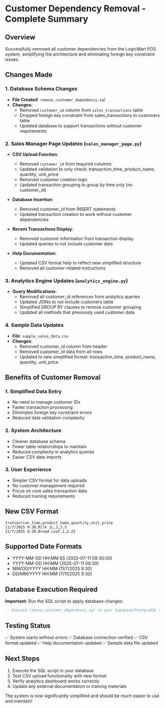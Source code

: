 # Customer Dependency Removal - Complete Summary

## Overview
Successfully removed all customer dependencies from the LogicMart POS system, simplifying the architecture and eliminating foreign key constraint issues.

## Changes Made

### 1. Database Schema Changes
- **File Created**: `remove_customer_dependency.sql`
- **Changes**: 
  - Removed `customer_id` column from `sales_transactions` table
  - Dropped foreign key constraint from sales_transactions to customers table
  - Updated database to support transactions without customer requirements

### 2. Sales Manager Page Updates (`sales_manager_page.py`)
- **CSV Upload Function**:
  - Removed `customer_id` from required columns
  - Updated validation to only check: transaction_time, product_name, quantity, unit_price
  - Removed customer creation logic
  - Updated transaction grouping to group by time only (no customer_id)
  
- **Database Insertion**:
  - Removed customer_id from INSERT statements
  - Updated transaction creation to work without customer dependencies
  
- **Recent Transactions Display**:
  - Removed customer information from transaction display
  - Updated queries to not include customer data
  
- **Help Documentation**:
  - Updated CSV format help to reflect new simplified structure
  - Removed all customer-related instructions

### 3. Analytics Engine Updates (`analytics_engine.py`)
- **Query Modifications**:
  - Removed all customer_id references from analytics queries
  - Updated JOINs to not include customers table
  - Simplified GROUP BY clauses to remove customer grouping
  - Updated all methods that previously used customer data

### 4. Sample Data Updates
- **File**: `sample_sales_data.csv`
- **Changes**:
  - Removed customer_id column from header
  - Removed customer_id data from all rows
  - Updated to new simplified format: transaction_time, product_name, quantity, unit_price

## Benefits of Customer Removal

### 1. Simplified Data Entry
- No need to manage customer IDs
- Faster transaction processing
- Eliminates foreign key constraint errors
- Reduced data validation complexity

### 2. System Architecture
- Cleaner database schema
- Fewer table relationships to maintain
- Reduced complexity in analytics queries
- Easier CSV data imports

### 3. User Experience
- Simpler CSV format for data uploads
- No customer management required
- Focus on core sales transaction data
- Reduced training requirements

## New CSV Format
```
transaction_time,product_name,quantity,unit_price
11/7/2025 9:30,Milk 1L,2,3.5
11/7/2025 9:30,Bread Loaf,1,2.25
```

## Supported Date Formats
- YYYY-MM-DD HH:MM:SS (2025-07-11 09:30:00)
- YYYY-MM-DD HH:MM (2025-07-11 09:30)
- MM/DD/YYYY HH:MM (11/7/2025 9:30)
- DD/MM/YYYY HH:MM (7/11/2025 9:30)

## Database Execution Required
**Important**: Run the SQL script to apply database changes:
```sql
-- Execute remove_customer_dependency.sql in your Supabase/PostgreSQL database
```

## Testing Status
✅ System starts without errors
✅ Database connection verified
✅ CSV format updated
✅ Help documentation updated
✅ Sample data file updated

## Next Steps
1. Execute the SQL script in your database
2. Test CSV upload functionality with new format
3. Verify analytics dashboard works correctly
4. Update any external documentation or training materials

The system is now significantly simplified and should be much easier to use and maintain!
